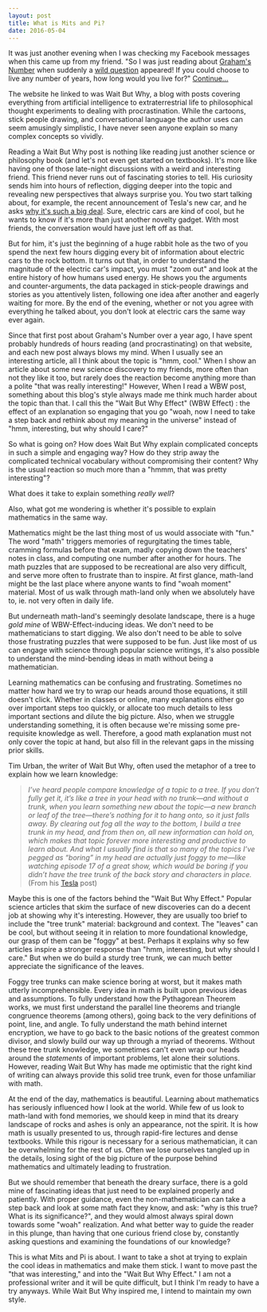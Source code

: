 ```yaml
---
layout: post
title: What is Mits and Pi?
date: 2016-05-04
---
```

It was just another evening when I was checking my Facebook messages when this came up from my friend.
"So I was just reading about [Graham's Number](http://waitbutwhy.com/2014/11/1000000-grahams-number.html) when suddenly a [wild question](http://waitbutwhy.com/table/how-long-would-you-live-if-you-could-choose-any-number-of-years) appeared! If you could choose to live any number of years, how long would you live for?" [Continue...](http://mitsandpi.com/blog/2016/05/04/what-is-mits-and-pi)

The website he linked to was Wait But Why, a blog with posts covering everything from artificial intelligence to extraterrestrial life to philosophical thought experiments to dealing with procrastination. While the cartoons, stick people drawing, and conversational language the author uses can seem amusingly simplistic, I have never seen anyone explain so many complex concepts so vividly. 

Reading a Wait But Why post is nothing like reading just another science or philosophy book (and let's not even get started on textbooks). It's more like having one of those late-night discussions with a weird and interesting friend. This friend never runs out of fascinating stories to tell. His curiosity sends him into hours of reflection, digging deeper into the topic and revealing new perspectives that always surprise you. You two start talking about, for example, the recent announcement of Tesla's new car, and he asks [why it's such a big deal](http://waitbutwhy.com/2015/06/how-tesla-will-change-your-life.html). Sure, electric cars are kind of cool, but he wants to know if it's more than just another novelty gadget. With most friends, the conversation would have just left off as that.

But for him, it's just the beginning of a huge rabbit hole as the two of you spend the next few hours digging every bit of information about electric cars to the rock bottom. It turns out that, in order to understand the magnitude of the electric car's impact, you must "zoom out" and look at the entire history of how humans used energy. He shows you the arguments and counter-arguments, the data packaged in stick-people drawings and stories as you attentively listen, following one idea after another and eagerly waiting for more. By the end of the evening, whether or not you agree with everything he talked about, you don't look at electric cars the same way ever again.

Since that first post about Graham's Number over a year ago, I have spent probably hundreds of hours reading (and procrastinating) on that website, and each new post always blows my mind. When I usually see an interesting article, all I think about the topic is "hmm, cool."  When I show an article about some new science discovery to my friends, more often than not they like it too, but rarely does the reaction become anything more than a polite "that was really interesting!" However, When I read a WBW post, something about this blog's style always made me think much harder about the topic than that. I call this the "Wait But Why Effect" (WBW Effect) : the effect of an explanation so engaging that you go "woah, now I need to take a step back and rethink about my meaning in the universe" instead of "hmm, interesting, but why should I care?"

So what is going on? How does Wait But Why explain complicated concepts in such a simple and engaging way? How do they strip away the complicated technical vocabulary without compromising their content? Why is the usual reaction so much more than a "hmmm, that was pretty interesting"?

What does it take to explain something *really well*?

Also, what got me wondering is whether it's possible to explain mathematics in the same way. 

Mathematics might be the last thing most of us would associate with "fun." The word "math" triggers memories of regurgitating the times table, cramming formulas before that exam, madly copying down the teachers' notes in class, and computing one number after another for hours. The math puzzles that are supposed to be recreational are also very difficult, and serve more often to frustrate than to inspire. At first glance, math-land might be the last place where anyone wants to find "woah moment" material. Most of us walk through math-land only when we absolutely have to, ie. not very often in daily life. 

But underneath math-land's seemingly desolate landscape, there is a huge *gold mine* of WBW-Effect-inducing ideas. We don't need to be mathematicians to start digging. We also don't need to be able to solve those frustrating puzzles that were supposed to be fun. Just like most of us can engage with science through popular science writings, it's also possible to understand the mind-bending ideas in math without being a mathematician. 

Learning mathematics can be confusing and frustrating. Sometimes no matter how hard we try to wrap our heads around those equations, it still doesn't click. Whether in classes or online, many explanations either go over important steps too quickly, or allocate too much details to less important sections and dilute the big picture. Also, when we struggle understanding something, it is often because we're missing some pre-requisite knowledge as well. Therefore, a good math explanation must not only cover the topic at hand, but also fill in the relevant gaps in the missing prior skills.

Tim Urban, the writer of Wait But Why, often used the metaphor of a tree to explain how we learn knowledge:

>*I’ve heard people compare knowledge of a topic to a tree. If you don’t fully get it, it’s like a tree in your head with no trunk—and without a trunk, when you learn something new about the topic—a new branch or leaf of the tree—there’s nothing for it to hang onto, so it just falls away. By clearing out fog all the way to the bottom, I build a tree trunk in my head, and from then on, all new information can hold on, which makes that topic forever more interesting and productive to learn about. And what I usually find is that so many of the topics I’ve pegged as “boring” in my head are actually just foggy to me—like watching episode 17 of a great show, which would be boring if you didn’t have the tree trunk of the back story and characters in place.* (From his [Tesla](http://waitbutwhy.com/2015/06/how-tesla-will-change-your-life.html) post)

Maybe this is one of the factors behind the "Wait But Why Effect." Popular science articles that skim the surface of new discoveries can do a decent job at showing why it's interesting. However, they are usually too brief to include the "tree trunk" material: background and context. The "leaves" can be cool, but without seeing it in relation to more foundational knowledge, our grasp of them can be "foggy" at best. Perhaps it explains why so few articles inspire a stronger response than "hmm, interesting, but why should I care." But when we do build a sturdy tree trunk, we can much better appreciate the significance of the leaves.

Foggy tree trunks can make science boring at worst, but it makes math utterly incomprehensible. Every idea in math is built upon previous ideas and assumptions. To fully understand how the Pythagorean Theorem works, we must first understand the parallel line theorems and triangle congruence theorems (among others), going back to the very definitions of point, line, and angle. To fully understand the math behind internet encryption, we have to go back to the basic notions of the greatest common divisor, and slowly build our way up through a myriad of theorems. Without these tree trunk knowledge, we sometimes can't even wrap our heads around the *statements* of important problems, let alone their solutions. However, reading Wait But Why has made me optimistic that the right kind of writing can always provide this solid tree trunk, even for those unfamiliar with math. 

At the end of the day, mathematics is beautiful. Learning about mathematics has seriously influenced how I look at the world. While few of us look to math-land with fond memories, we should keep in mind that its dreary landscape of rocks and ashes is only an appearance, not the spirit. It is how math is usually presented to us, through rapid-fire lectures and dense textbooks. While this rigour is necessary for a serious mathematician, it can be overwhelming for the rest of us. Often we lose ourselves tangled up in the details, losing sight of the big picture of the purpose behind mathematics and ultimately leading to frustration.

But we should remember that beneath the dreary surface, there is a gold mine of fascinating ideas that just need to be explained properly and patiently. With proper guidance, even the non-mathematician can take a step back and look at some math fact they know, and ask: "why is this true? What is its significance?", and they would almost always spiral down towards some "woah" realization. And what better way to guide the reader in this plunge, than having that one curious friend close by, constantly asking questions and examining the foundations of our knowledge? 
 
This is what Mits and Pi is about. I want to take a shot at trying to explain the cool ideas in mathematics and make them stick. I want to move past the "that was interesting," and into the "Wait But Why Effect." I am not a professional writer and it will be quite difficult, but I think I'm ready to have a try anyways. While Wait But Why inspired me, I intend to maintain my own style. 
